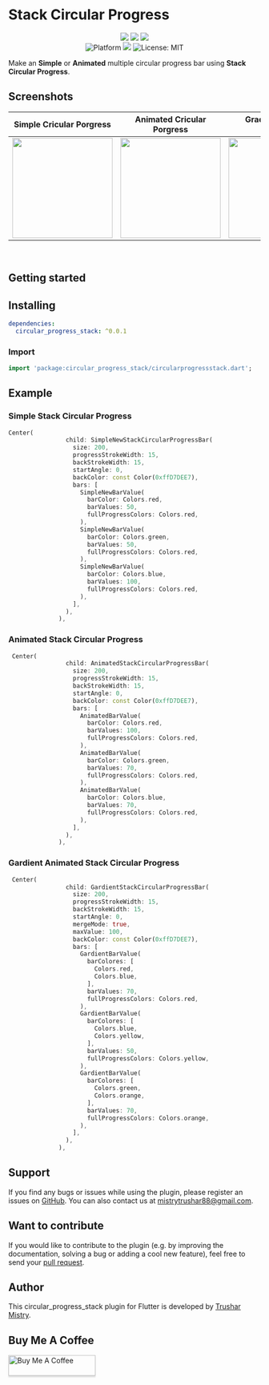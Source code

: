 # Stack Circular Progress

<p align="center">
 <a href="https://pub.dev/packages/circular_progress_stack"><img src="https://img.shields.io/pub/likes/circular_progress_stack?logo=dart"/></a>
    <a href="https://pub.dev/packages/circular_progress_stack"><img src="https://img.shields.io/pub/popularity/circular_progress_stack?logo=dart"/></a>
    <a href="https://pub.dev/packages/circular_progress_stack"><img src="https://img.shields.io/pub/points/circular_progress_stack?logo=dart"/></a><br/>
  <img src="https://img.shields.io/badge/Platform-iOS%20%7C%20Android-blue?logo=flutter" alt="Platform" />
  <a href="https://pub.dev/packages/circular_progress_stack"><img src="https://img.shields.io/pub/v/circular_progress_stack"/></a>
  <img src="https://img.shields.io/github/license/Trushar88/stackcircularprogressbar?color=green"
      alt="License: MIT" />
</p>

Make an **Simple** or **Animated** multiple circular progress bar using **Stack Circular Progress**.

## Screenshots
| Simple Cricular Porgress | Animated Cricular Porgress | Gradient Cricular Porgress |
|---|---|---|
| <img src="https://user-images.githubusercontent.com/95899209/214249833-1ac57e38-9d1c-49f9-999a-98ea27c329f4.png" width="200"> | <img src="https://user-images.githubusercontent.com/95899209/214249982-38999a53-8b31-4d1c-86d4-17580b37b5e8.gif" width="200"> | <img src="https://user-images.githubusercontent.com/95899209/214250330-d3d8df3c-4f02-4998-8675-16e20ce541f1.gif" width="200"> |


  &nbsp;&nbsp;&nbsp;&nbsp;

## Getting started

## Installing

```yaml
dependencies:
  circular_progress_stack: ^0.0.1
```

### Import

```dart
import 'package:circular_progress_stack/circularprogressstack.dart';
```


## Example 


### Simple Stack Circular Progress

```dart
Center(
                child: SimpleNewStackCircularProgressBar(
                  size: 200,
                  progressStrokeWidth: 15,
                  backStrokeWidth: 15,
                  startAngle: 0,
                  backColor: const Color(0xffD7DEE7),
                  bars: [
                    SimpleNewBarValue(
                      barColor: Colors.red,
                      barValues: 50,
                      fullProgressColors: Colors.red,
                    ),
                    SimpleNewBarValue(
                      barColor: Colors.green,
                      barValues: 50,
                      fullProgressColors: Colors.red,
                    ),
                    SimpleNewBarValue(
                      barColor: Colors.blue,
                      barValues: 100,
                      fullProgressColors: Colors.red,
                    ),
                  ],
                ),
              ),
  ```
  
### Animated Stack Circular Progress

```dart
 Center(
                child: AnimatedStackCircularProgressBar(
                  size: 200,
                  progressStrokeWidth: 15,
                  backStrokeWidth: 15,
                  startAngle: 0,
                  backColor: const Color(0xffD7DEE7),
                  bars: [
                    AnimatedBarValue(
                      barColor: Colors.red,
                      barValues: 100,
                      fullProgressColors: Colors.red,
                    ),
                    AnimatedBarValue(
                      barColor: Colors.green,
                      barValues: 70,
                      fullProgressColors: Colors.red,
                    ),
                    AnimatedBarValue(
                      barColor: Colors.blue,
                      barValues: 70,
                      fullProgressColors: Colors.red,
                    ),
                  ],
                ),
              ),
  ```
  
  
### Gardient Animated Stack Circular Progress

```dart
 Center(
                child: GardientStackCircularProgressBar(
                  size: 200,
                  progressStrokeWidth: 15,
                  backStrokeWidth: 15,
                  startAngle: 0,
                  mergeMode: true,
                  maxValue: 100,
                  backColor: const Color(0xffD7DEE7),
                  bars: [
                    GardientBarValue(
                      barColores: [
                        Colors.red,
                        Colors.blue,
                      ],
                      barValues: 70,
                      fullProgressColors: Colors.red,
                    ),
                    GardientBarValue(
                      barColores: [
                        Colors.blue,
                        Colors.yellow,
                      ],
                      barValues: 50,
                      fullProgressColors: Colors.yellow,
                    ),
                    GardientBarValue(
                      barColores: [
                        Colors.green,
                        Colors.orange,
                      ],
                      barValues: 70,
                      fullProgressColors: Colors.orange,
                    ),
                  ],
                ),
              ),
  ```
  
  
## Support

If you find any bugs or issues while using the plugin, please register an issues on [GitHub](https://github.com/Trushar88/stackcircularprogressbar/issues). You can also contact us at <mistrytrushar88@gmail.com>.

## Want to contribute

If you would like to contribute to the plugin (e.g. by improving the documentation, solving a bug or adding a cool new feature), feel free to send your [pull request](https://github.com/Trushar88/stackcircularprogressbar/pulls).

## Author

This circular_progress_stack plugin for Flutter is developed by [Trushar Mistry](https://github.com/Trushar88).

## Buy Me A Coffee

<a href="https://www.buymeacoffee.com/trushar88" target="_blank"><img src="https://www.buymeacoffee.com/assets/img/custom_images/orange_img.png" alt="Buy Me A Coffee" style="height: 41px !important;width: 174px !important;box-shadow: 0px 3px 2px 0px rgba(190, 190, 190, 0.5) !important;-webkit-box-shadow: 0px 3px 2px 0px rgba(190, 190, 190, 0.5) !important;" ></a>
